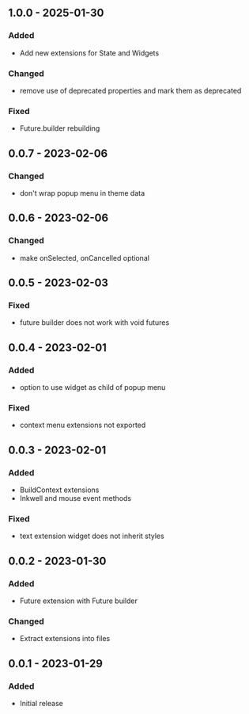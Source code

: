 ## 1.0.0 - 2025-01-30
### Added
- Add new extensions for State and Widgets

### Changed
- remove use of deprecated properties and mark them as deprecated

### Fixed
- Future.builder rebuilding

## 0.0.7 - 2023-02-06
### Changed
- don't wrap popup menu in theme data

## 0.0.6 - 2023-02-06
### Changed
- make onSelected, onCancelled optional

## 0.0.5 - 2023-02-03
### Fixed
- future builder does not work with void futures

## 0.0.4 - 2023-02-01
### Added
- option to use widget as child of popup menu

### Fixed
- context menu extensions not exported

## 0.0.3 - 2023-02-01
### Added
- BuildContext extensions
- Inkwell and mouse event methods

### Fixed
- text extension widget does not inherit styles

## 0.0.2 - 2023-01-30
### Added
- Future extension with Future builder

### Changed
- Extract extensions into files

## 0.0.1 - 2023-01-29
### Added
- Initial release
